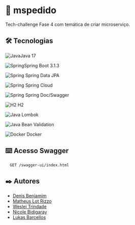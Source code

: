 
# 🚀 mspedido
Tech-challenge Fase 4 com temática de criar microserviço. 

## 🛠️ Tecnologias

![Java](https://skillicons.dev/icons?i=java)Java 17

![Spring](https://skillicons.dev/icons?i=spring)Spring Boot 3.1.3

![Spring](https://skillicons.dev/icons?i=spring)
Spring Data JPA

![Spring](https://skillicons.dev/icons?i=spring)
Spring Cloud

![Spring](https://skillicons.dev/icons?i=spring)
Spring Doc/Swagger

![H2](https://skillicons.dev/icons?i=scala)
H2

![Java](https://skillicons.dev/icons?i=java)
Lombok

![Java](https://skillicons.dev/icons?i=java)
Bean Validation

![Docker](https://skillicons.dev/icons?i=docker)
Docker


## ⌨️ Acesso Swagger
```http
  GET /swagger-ui/index.html
```

## ✒️ Autores

- [Denis Benjamim](https://www.github.com/denisbenjamim)
- [Matheus Lot Rizzo](https://www.github.com/MatheusLotRizzo)
- [Weslei Trindade](https://www.github.com/westrindade)
- [Nicole Bidigaray](https://www.github.com/Nicole-Bidigaray)
- [Lukas Barcellos](https://www.github.com/Lukas-Barcellos)
